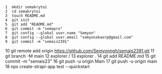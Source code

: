     1  mkdir semakrytoi
    2  cd semakrytoi
    3  touch README.md
    4  git init
    5  git add "README.md"
    6  git commit -m "semapro"
    7  git config --global user.name "Semyon"
    8  git config --global user.email "semyonakaorp@gmail.com"
    9  git commit -m "semais2391"
   10  git remote add origin https://github.com/Semyonngh/semais2391.git
   11  git branch -M main
   12  explorer /
   13  explorer .
   14  git add README.md
   15  git commit -m "semais23"
   16  git push -u origin Main
   17  git push -u origin main
   18  npx create-strapi-app test --quickstart
